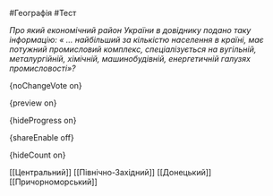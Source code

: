 #Географія #Тест

*Про який економічний район України в довіднику подано таку інформацію: «  ... найбільший за кількістю населення в країні, має потужний  промисловий комплекс, спеціалізується на вугільній, металургійній,  хімічній, машинобудівній, енергетичній галузях промисловості»?*

{noChangeVote on}

{preview on}

{hideProgress on}

{shareEnable off}

{hideCount on}

[[Центральний]]
[[Північно-Західний]]
[[Донецький]]
[[Причорноморський]]
